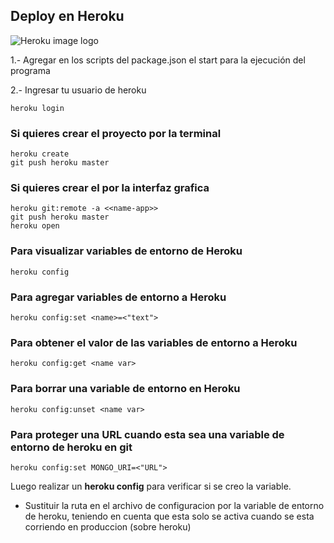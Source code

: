 ## Deploy en Heroku
![Heroku image logo](https://cdn-images-1.medium.com/max/1200/1*FSkUtK8pYPBSNeaVotU4Ug.jpeg)

1.- Agregar en los scripts del package.json el start para la ejecución del programa

2.- Ingresar tu usuario de heroku
```
heroku login
```

### Si quieres crear el proyecto por la terminal
```
heroku create
git push heroku master
```

### Si quieres crear el por la interfaz grafica
```
heroku git:remote -a <<name-app>>
git push heroku master
heroku open
```

### Para visualizar variables de entorno de Heroku
```
heroku config
```

### Para agregar variables de entorno a Heroku
```
heroku config:set <name>=<"text">
```

### Para obtener el valor de las variables de entorno a Heroku
```
heroku config:get <name var>
```

### Para borrar una variable de entorno en Heroku
```
heroku config:unset <name var>
```

### Para proteger una URL cuando esta sea una variable de entorno de heroku en git
```
heroku config:set MONGO_URI=<"URL">
```
Luego realizar un **heroku config** para verificar si se creo la variable.
- Sustituir la ruta en el archivo de configuracion por la variable de entorno de heroku, teniendo en cuenta que esta solo se activa cuando se esta corriendo en produccion (sobre heroku)
